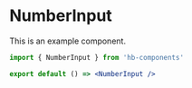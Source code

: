 # NumberInput

This is an example component.

```jsx
import { NumberInput } from 'hb-components'

export default () => <NumberInput />
```
